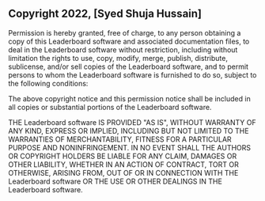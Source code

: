 ## Copyright 2022, [Syed Shuja Hussain]


Permission is hereby granted, free of charge, to any person obtaining a copy of this Leaderboard software and associated documentation files, to deal in the Leaderboard software without restriction, including without limitation the rights to use, copy, modify, merge, publish, distribute, sublicense, and/or sell copies of the Leaderboard software, and to permit persons to whom the Leaderboard software is furnished to do so, subject to the following conditions:

The above copyright notice and this permission notice shall be included in all copies or substantial portions of the Leaderboard software.

THE Leaderboard software IS PROVIDED "AS IS", WITHOUT WARRANTY OF ANY KIND, EXPRESS OR IMPLIED, INCLUDING BUT NOT LIMITED TO THE WARRANTIES OF MERCHANTABILITY, FITNESS FOR A PARTICULAR PURPOSE AND NONINFRINGEMENT. IN NO EVENT SHALL THE AUTHORS OR COPYRIGHT HOLDERS BE LIABLE FOR ANY CLAIM, DAMAGES OR OTHER LIABILITY, WHETHER IN AN ACTION OF CONTRACT, TORT OR OTHERWISE, ARISING FROM, OUT OF OR IN CONNECTION WITH THE Leaderboard software OR THE USE OR OTHER DEALINGS IN THE Leaderboard software.

